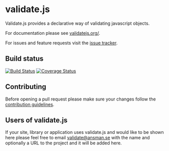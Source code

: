 validate.js
===
Validate.js provides a declarative way of validating javascript objects.

For documentation please see [validatejs.org/](http://validatejs.org/).

For issues and feature requests visit the [issue tracker](https://github.com/ansman/validate.js/issues).

Build status
---
[![Build Status](https://travis-ci.org/ansman/validate.js.png?branch=master)](https://travis-ci.org/ansman/validate.js)
[![Coverage Status](https://coveralls.io/repos/ansman/validate.js/badge.png?branch=master)](https://coveralls.io/r/ansman/validate.js?branch=master)

Contributing
---
Before opening a pull request please make sure your changes follow the
[contribution guidelines](https://github.com/ansman/validate.js/blob/master/CONTRIBUTING.md).

Users of validate.js
---
If your site, library or application uses validate.js and would like to be shown
here please feel free to email <a href="mailto:validate@ansman.se">validate@ansman.se</a>
with the name and optionally a URL to the project and it will be added here.
